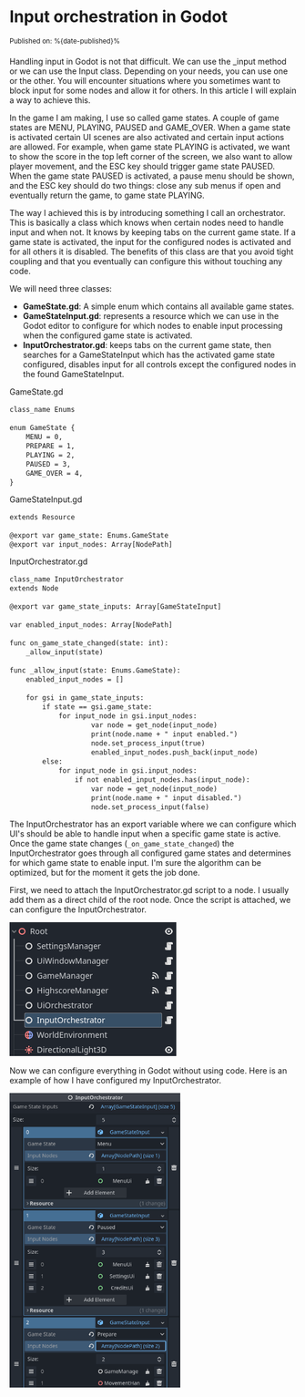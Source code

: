# Input orchestration in Godot
<sup>Published on: %{date-published}%</sup>

Handling input in Godot is not that difficult. We can use the _input method or we can use the Input class. Depending on your needs, you can use one or the other. You will encounter situations where you sometimes want to block input for some nodes and allow it for others. In this article I will explain a way to achieve this.

In the game I am making, I use so called game states. A couple of game states are MENU, PLAYING, PAUSED and GAME_OVER. When a game state is activated certain UI scenes are also activated and certain input actions are allowed. For example, when game state PLAYING is activated, we want to show the score in the top left corner of the screen, we also want to allow player movement, and the ESC key should trigger game state PAUSED. When the game state PAUSED is activated, a pause menu should be shown, and the ESC key should do two things: close any sub menus if open and eventually return the game, to game state PLAYING.

The way I achieved this is by introducing something I call an orchestrator. This is basically a class which knows when certain nodes need to handle input and when not. It knows by keeping tabs on the current game state. If a game state is activated, the input for the configured nodes is activated and for all others it is disabled. The benefits of this class are that you avoid tight coupling and that you eventually can configure this without touching any code.

We will need three classes:
- **GameState.gd**: A simple enum which contains all available game states.
- **GameStateInput.gd**: represents a resource which we can use in the Godot editor to configure for which nodes to enable input processing when the configured game state is activated.
- **InputOrchestrator.gd**: keeps tabs on the current game state, then searches for a GameStateInput which has the activated game state configured, disables input for all controls except the configured nodes in the found GameStateInput.

GameState.gd
```gdscript
class_name Enums

enum GameState {
	MENU = 0,
	PREPARE = 1,
	PLAYING = 2,
	PAUSED = 3,
	GAME_OVER = 4,
}
```

GameStateInput.gd
```gdscript
extends Resource

@export var game_state: Enums.GameState
@export var input_nodes: Array[NodePath]
```

InputOrchestrator.gd
```gdscript
class_name InputOrchestrator
extends Node

@export var game_state_inputs: Array[GameStateInput]

var enabled_input_nodes: Array[NodePath]

func on_game_state_changed(state: int):
	_allow_input(state)
			
func _allow_input(state: Enums.GameState):
	enabled_input_nodes = []
	
	for gsi in game_state_inputs:
		if state == gsi.game_state:
			for input_node in gsi.input_nodes:
					var node = get_node(input_node)
					print(node.name + " input enabled.")
					node.set_process_input(true)
					enabled_input_nodes.push_back(input_node)
		else:
			for input_node in gsi.input_nodes:
				if not enabled_input_nodes.has(input_node):
					var node = get_node(input_node)
					print(node.name + " input disabled.")
					node.set_process_input(false)
```
The InputOrchestrator has an export variable where we can configure which UI's should be able to handle input when a specific game state is active. Once the game state changes (`_on_game_state_changed`) the InputOrchestrator goes through all configured game states and determines for which game state to enable input. I'm sure the algorithm can be optimized, but for the moment it gets the job done.

First, we need to attach the InputOrchestrator.gd script to a node. I usually add them as a direct child of the root node. Once the script is attached, we can configure the InputOrchestrator.

<img src="imgs/1.png" alt="Godot project explorer with node InputOrchestrator selected.">

Now we can configure everything in Godot without using code. Here is an example of how I have configured my InputOrchestrator.

<img width="300" src="imgs/2.png" alt="Godot properties panel for InputOrchestrator.">
